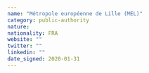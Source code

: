 ```yaml
---
name: "Métropole européenne de Lille (MEL)"
category: public-authority
nature:
nationality: FRA
website: ""
twitter: ""
linkedin: ""
date_signed: 2020-01-31
---
```


